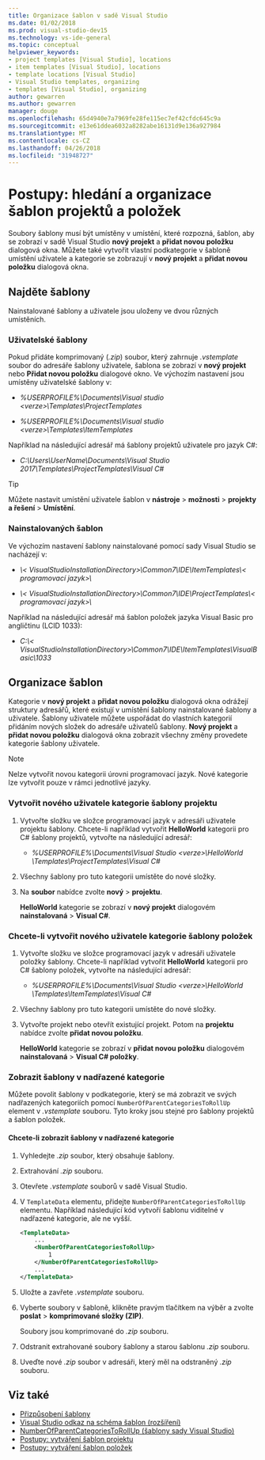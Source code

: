 ```yaml
---
title: Organizace šablon v sadě Visual Studio
ms.date: 01/02/2018
ms.prod: visual-studio-dev15
ms.technology: vs-ide-general
ms.topic: conceptual
helpviewer_keywords:
- project templates [Visual Studio], locations
- item templates [Visual Studio], locations
- template locations [Visual Studio]
- Visual Studio templates, organizing
- templates [Visual Studio], organizing
author: gewarren
ms.author: gewarren
manager: douge
ms.openlocfilehash: 65d4940e7a7969fe28fe115ec7ef42cfdc645c9a
ms.sourcegitcommit: e13e61ddea6032a8282abe16131d9e136a927984
ms.translationtype: MT
ms.contentlocale: cs-CZ
ms.lasthandoff: 04/26/2018
ms.locfileid: "31948727"
---
```

# <a name="how-to-locate-and-organize-project-and-item-templates"></a>Postupy: hledání a organizace šablon projektů a položek

Soubory šablony musí být umístěny v umístění, které rozpozná, šablon, aby se zobrazí v sadě Visual Studio **nový projekt** a **přidat novou položku** dialogová okna. Můžete také vytvořit vlastní podkategorie v šabloně umístění uživatele a kategorie se zobrazují v **nový projekt** a **přidat novou položku** dialogová okna.

## <a name="locate-templates"></a>Najděte šablony

Nainstalované šablony a uživatele jsou uloženy ve dvou různých umístěních.

### <a name="user-templates"></a>Uživatelské šablony

Pokud přidáte komprimovaný (*.zip*) soubor, který zahrnuje *.vstemplate* soubor do adresáře šablony uživatele, šablona se zobrazí v **nový projekt** nebo  **Přidat novou položku** dialogové okno. Ve výchozím nastavení jsou umístěny uživatelské šablony v:

- *%USERPROFILE%\Documents\Visual studio \<verze\>\Templates\ProjectTemplates*

- *%USERPROFILE%\Documents\Visual studio \<verze\>\Templates\ItemTemplates*

Například na následující adresář má šablony projektů uživatele pro jazyk C#:

- *C:\Users\UserName\Documents\Visual Studio 2017\Templates\ProjectTemplates\Visual C#*

> [!TIP]
> Můžete nastavit umístění uživatele šablon v **nástroje** > **možnosti** > **projekty a řešení**  >   **Umístění**.

### <a name="installed-templates"></a>Nainstalovaných šablon

Ve výchozím nastavení šablony nainstalované pomocí sady Visual Studio se nacházejí v:

- *\\< VisualStudioInstallationDirectory\>\Common7\IDE\ItemTemplates\\< programovací jazyk\>\\<Locale ID>*

- *\\< VisualStudioInstallationDirectory\>\Common7\IDE\ProjectTemplates\\< programovací jazyk\>\\<Locale ID>*

Například na následující adresář má šablon položek jazyka Visual Basic pro angličtinu (LCID 1033):

- *C:\\< VisualStudioInstallationDirectory\>\Common7\IDE\ItemTemplates\VisualBasic\1033*

## <a name="organize-templates"></a>Organizace šablon

Kategorie v **nový projekt** a **přidat novou položku** dialogová okna odrážejí struktury adresářů, které existují v umístění šablony nainstalované šablony a uživatele. Šablony uživatele můžete uspořádat do vlastních kategorií přidáním nových složek do adresáře uživatelů šablony. **Nový projekt** a **přidat novou položku** dialogová okna zobrazit všechny změny provedete kategorie šablony uživatele.

> [!NOTE]
> Nelze vytvořit novou kategorii úrovni programovací jazyk. Nové kategorie lze vytvořit pouze v rámci jednotlivé jazyky.

### <a name="to-create-new-user-project-template-categories"></a>Vytvořit nového uživatele kategorie šablony projektu

1. Vytvořte složku ve složce programovací jazyk v adresáři uživatele projektu šablony. Chcete-li například vytvořit **HelloWorld** kategorii pro C# šablony projektů, vytvořte na následující adresář:

    - *\%USERPROFILE%\Documents\Visual Studio \<verze\>\HelloWorld \Templates\ProjectTemplates\Visual C#*

1. Všechny šablony pro tuto kategorii umístěte do nové složky.

1. Na **soubor** nabídce zvolte **nový** > **projektu**.

   **HelloWorld** kategorie se zobrazí v **nový projekt** dialogovém **nainstalovaná** > **Visual C#**.

### <a name="to-create-new-user-item-template-categories"></a>Chcete-li vytvořit nového uživatele kategorie šablony položek

1. Vytvořte složku ve složce programovací jazyk v adresáři uživatele položky šablony. Chcete-li například vytvořit **HelloWorld** kategorii pro C# šablony položek, vytvořte na následující adresář:

    - *\%USERPROFILE%\Documents\Visual Studio \<verze\>\HelloWorld \Templates\ItemTemplates\Visual C#*

1. Všechny šablony pro tuto kategorii umístěte do nové složky.

1. Vytvořte projekt nebo otevřít existující projekt. Potom na **projektu** nabídce zvolte **přidat novou položku**.

   **HelloWorld** kategorie se zobrazí v **přidat novou položku** dialogovém **nainstalovaná** > **Visual C# položky**.

### <a name="display-templates-in-parent-categories"></a>Zobrazit šablony v nadřazené kategorie

Můžete povolit šablony v podkategorie, který se má zobrazit ve svých nadřazených kategoriích pomocí `NumberOfParentCategoriesToRollUp` element v *.vstemplate* souboru. Tyto kroky jsou stejné pro šablony projektů a šablon položek.

#### <a name="to-display-templates-in-parent-categories"></a>Chcete-li zobrazit šablony v nadřazené kategorie

1. Vyhledejte *.zip* soubor, který obsahuje šablony.

1. Extrahování *.zip* souboru.

1. Otevřete *.vstemplate* souborů v sadě Visual Studio.

1. V `TemplateData` elementu, přidejte `NumberOfParentCategoriesToRollUp` elementu. Například následující kód vytvoří šablonu viditelné v nadřazené kategorie, ale ne vyšší.

    ```xml
    <TemplateData>
        ...
        <NumberOfParentCategoriesToRollUp>
            1
        </NumberOfParentCategoriesToRollUp>
        ...
    </TemplateData>
    ```

1. Uložte a zavřete *.vstemplate* souboru.

1. Vyberte soubory v šabloně, klikněte pravým tlačítkem na výběr a zvolte **poslat** > **komprimované složky (ZIP)**.

   Soubory jsou komprimované do *.zip* souboru.

1. Odstranit extrahované soubory šablony a starou šablonu *.zip* souboru.

1. Uveďte nové *.zip* soubor v adresáři, který měl na odstraněný *.zip* souboru.

## <a name="see-also"></a>Viz také

- [Přizpůsobení šablony](../ide/customizing-project-and-item-templates.md)
- [Visual Studio odkaz na schéma šablon (rozšíření)](../extensibility/visual-studio-template-schema-reference.md)
- [NumberOfParentCategoriesToRollUp (šablony sady Visual Studio)](../extensibility/numberofparentcategoriestorollup-visual-studio-templates.md)
- [Postupy: vytváření šablon projektu](../ide/how-to-create-project-templates.md)
- [Postupy: vytváření šablon položek](../ide/how-to-create-item-templates.md)